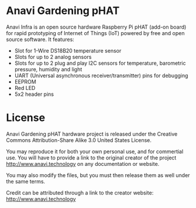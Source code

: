 # Anavi Gardening pHAT

Anavi Infra is an open source hardware Raspberry Pi pHAT (add-on board) for rapid prototyping of Internet of Things (IoT) powered by free and open source software. It features:

* Slot for 1-Wire DS18B20 temperature sensor
* Slots for up to 2 analog sensors
* Slots for up to 2 plug and play I2C sensors for temperature, barometric pressure, humidity and light
* UART (Universal asynchronous receiver/transmitter) pins for debugging
* EEPROM
* Red LED
* 5x2 header pins

# License
Anavi Gardening pHAT hardware project is released under the Creative Commons Attribution-Share Alike 3.0 United States License.

You may reproduce it for both your own personal use, and for commertial use. 
You will have to provide a link to the original creator of the project http://www.anavi.technology on any documentation or website.

You may also modify the files, but you must then release them as well under the same terms.

Credit can be attributed through a link to the creator website: http://www.anavi.technology
